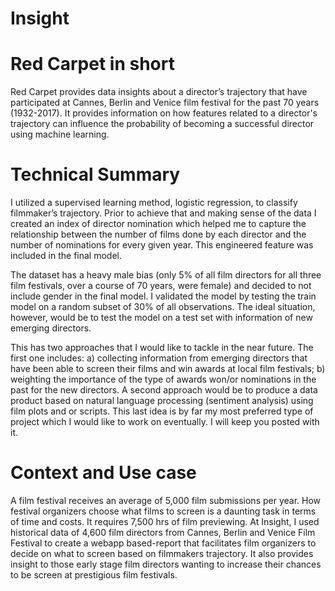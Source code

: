 # Insight
# Red Carpet in short
Red Carpet provides data insights about a director’s trajectory that have participated at Cannes, Berlin and Venice film festival for the past 70 years (1932-2017). It provides information on how features related to a director's trajectory can influence the probability of becoming a successful director using machine learning.

# Technical Summary
I utilized a supervised learning method, logistic regression, to classify filmmaker’s trajectory. Prior to achieve that and making sense of the data I created an index of director nomination which helped me to capture the relationship between the number of films done by each director and the number of nominations for every given year. This engineered feature was included in the final model.

The dataset has a heavy male bias (only 5% of all film directors for all three film festivals, over a course of 70 years, were female) and decided to not include gender in the final model. I validated the model by testing the train model on a random subset of 30% of all observations. The ideal situation, however, would be to test the model on a test set with information of new emerging directors.

This has two approaches that I would like to tackle in the near future. The first one includes: a) collecting information from emerging directors that have been able to screen their films and win awards at local film festivals; b) weighting the importance of the type of awards won/or nominations in the past for the new directors. A second approach would be to produce a data product based on natural language processing (sentiment analysis) using film plots and or scripts. This last idea is by far my most preferred type of project which I would like to work on eventually. I will keep you posted with it.  

# Context and Use case
A film festival receives an average of 5,000 film submissions per year. How festival organizers choose what films to screen is a daunting task in terms of time and costs. It requires 7,500 hrs of film previewing. At Insight, I used historical data of 4,600 film directors from Cannes, Berlin and Venice Film Festival to create a webapp based-report that facilitates film organizers to decide on what to screen based on filmmakers trajectory. It also provides insight to those early stage film directors wanting to increase their chances to be screen at prestigious film festivals.
